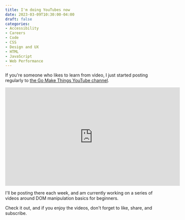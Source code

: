 ```yaml
---
title: I'm doing YouTubes now
date: 2023-03-09T10:30:00-04:00
draft: false
categories:
- Accessibility
- Careers
- Code
- CSS
- Design and UX
- HTML
- JavaScript
- Web Performance
---
```


If you're someone who likes to learn from video, I just started posting regularly to [the Go Make Things YouTube channel](https://www.youtube.com/@gomakethings/).

<iframe width="560" height="315" src="https://www.youtube-nocookie.com/embed/01rd7YzSK1o" title="YouTube video player" frameborder="0" allow="accelerometer; autoplay; clipboard-write; encrypted-media; gyroscope; picture-in-picture; web-share" allowfullscreen></iframe>

I'll be posting there each week, and am currently working on a series of videos around DOM manipulation basics for beginners.

Check it out, and if you enjoy the videos, don't forget to like, share, and subscribe.